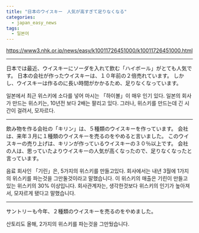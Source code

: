 ```yaml
---
title: "日本のウイスキー　人気が高すぎて足りなくなる"
categories:
  - japan_easy_news
tags:
  - 일본어
---
```


<https://www3.nhk.or.jp/news/easy/k10011726451000/k10011726451000.html>

- - -

日本では最近、ウイスキーにソーダを入れて飲む「ハイボール」がとても人気です。
日本の会社が作ったウイスキーは、１０年前の２倍売れています。
しかし、ウイスキーは作るのに長い時間がかかるため、足りなくなっています。

일본에서 최근 위스키에 소다를 넣어 마시는 「하이볼」이 매우 인기 있다.
일본의 회사가 만드는 위스키는, 10년전 보다 2배는 팔리고 있다.
그러나, 위스키를 만드는데 긴 시간이 걸려서, 모자르다.

- - -

飲み物を作る会社の「キリン」は、５種類のウイスキーを作っています。
会社は、来年３月に１種類のウイスキーを売るのをやめると言いました。
このウイスキーの売り上げは、キリンが作っているウイスキーの３０％以上です。
会社の人は、思っていたよりウイスキーの人気が高くなったので、足りなくなったと言っています。

음료 회사인 「기린」은, 5가지의 위스키를 만들고있다.
회사에서는 내년 3월에 1가지의 위스키를 파는것을 그만둘것이라고 말했습니다.
이 위스키의 매출은 기린이 만들고 있는 위스키의 30% 이상입니다.
회사관계자는, 생각한것보다 위스키의 인기가 높아져서, 모자르게 됐다고 말했습니다.

- - -

サントリーも今年、２種類のウイスキーを売るのをやめました。

산토리도 올해, 2가지의 위스키를 파는것을 그만뒀습니다.
 